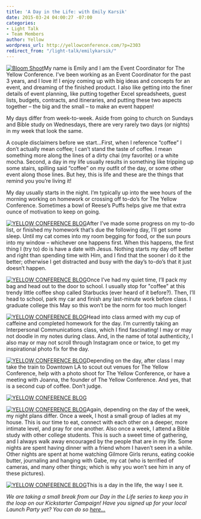 ```yaml
---
title: 'A Day in the Life: with Emily Karsik'
date: 2015-03-24 04:00:27 -07:00
categories:
- Light Talk
- Team Members
author: Yellow
wordpress_url: http://yellowconference.com/?p=2303
redirect_from: "/light-talk/emilykarsik/"
---
```


[![Bloom Shoot](https://yellow-blog-images.imgix.net/2015/03/Bloom-Shoot-.jpg)](https://yellow-blog-images.imgix.net/2015/03/Bloom-Shoot-.jpg)My name is Emily and I am the Event Coordinator for The Yellow Conference. I’ve been working as an Event Coordinator for the past 3 years, and I love it! I enjoy coming up with big ideas and concepts for an event, and dreaming of the finished product. I also like getting into the finer details of event planning, like putting together Excel spreadsheets, guest lists, budgets, contracts, and itineraries, and putting these two aspects together – the big and the small – to make an event happen!

My days differ from week-to-week. Aside from going to church on Sundays and Bible study on Wednesdays, there are very rarely two days (or nights) in my week that look the same.

A couple disclaimers before we start...First, when I reference “coffee” I don’t actually mean coffee; I can’t stand the taste of coffee. I mean something more along the lines of a dirty chai (my favorite) or a white mocha. Second, a day in my life usually results in something like tripping up some stairs, spilling said “coffee” on my outfit of the day, or some other event along those lines. But hey, this is life and these are the things that remind you you’re living it!

My day usually starts in the night. I’m typically up into the wee hours of the morning working on homework or crossing off to-do’s for The Yellow Conference. Sometimes a bowl of Reese’s Puffs helps give me that extra ounce of motivation to keep on going.

[![YELLOW CONFERENCE BLOG](https://yellow-blog-images.imgix.net/2015/03/IMG_0004.jpg)](https://yellow-blog-images.imgix.net/2015/03/IMG_0004.jpg)After I’ve made some progress on my to-do list, or finished my homework that’s due the following day, I’ll get some sleep. Until my cat comes into my room begging for food, or the sun pours into my window – whichever one happens first. When this happens, the first thing I (try to) do is have a date with Jesus. Nothing starts my day off better and right than spending time with Him, and I find that the sooner I do it the better; otherwise I get distracted and busy with the day’s to-do’s that it just doesn’t happen.

[![YELLOW CONFERENCE BLOG](https://yellow-blog-images.imgix.net/2015/03/IMG_0005.jpg)](https://yellow-blog-images.imgix.net/2015/03/IMG_0005.jpg)Once I’ve had my quiet time, I’ll pack my bag and head out to the door to school. I usually stop for "coffee" at this trendy little coffee shop called Starbucks (ever heard of it before?). Then, I’ll head to school, park my car and finish any last-minute work before class. I graduate college this May so this won’t be the norm for too much longer!

[![YELLOW CONFERENCE BLOG](https://yellow-blog-images.imgix.net/2015/03/IMG_0003.jpg)](https://yellow-blog-images.imgix.net/2015/03/IMG_0003.jpg)Head into class armed with my cup of caffeine and completed homework for the day. I’m currently taking an Interpersonal Communications class, which I find fascinating! I may or may not doodle in my notes during class. And, in the name of total authenticity, I also may or may not scroll through Instagram once or twice, to get my inspirational photo fix for the day.

[![YELLOW CONFERENCE BLOG](https://yellow-blog-images.imgix.net/2015/03/IMG_0006.jpg)](https://yellow-blog-images.imgix.net/2015/03/IMG_0006.jpg)Depending on the day, after class I may take the train to Downtown LA to scout out venues for The Yellow Conference, help with a photo shoot for The Yellow Conference, or have a meeting with Joanna, the founder of The Yellow Conference. And yes, that is a second cup of coffee. Don’t judge.

[![YELLOW CONFERENCE BLOG](https://yellow-blog-images.imgix.net/2015/03/IMG_2119.jpg)](https://yellow-blog-images.imgix.net/2015/03/IMG_2119.jpg)

[![YELLOW CONFERENCE BLOG](https://yellow-blog-images.imgix.net/2015/03/IMG_2520.jpg)](https://yellow-blog-images.imgix.net/2015/03/IMG_2520.jpg)Again, depending on the day of the week, my night plans differ. Once a week, I host a small group of ladies at my house. This is our time to eat, connect with each other on a deeper, more intimate level, and pray for one another. Also once a week, I attend a Bible study with other college students. This is such a sweet time of gathering, and I always walk away encouraged by the people that are in my life. Some nights are spent having dinner with a friend whom I haven’t seen in a while. Other nights are spent at home watching Gilmore Girls reruns, eating cookie butter, journaling and hanging with Gabe, my cat (who is terrified of cameras, and many other things; which is why you won’t see him in any of these pictures).

[![YELLOW CONFERENCE BLOG](https://yellow-blog-images.imgix.net/2015/03/IMG_0002.jpg)](https://yellow-blog-images.imgix.net/2015/03/IMG_0002.jpg)This is a day in the life, the way I see it.

_We are taking a small break from our Day in the Life series to keep you in the loop on our Kickstarter Campaign! Have you signed up for your local Launch Party yet? You can do so [here...](http://yellowconference.com/bloom-together-a-kickstarter-launch-party/)_
